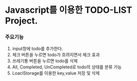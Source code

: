 # Javascript를 이용한 TODO-LIST Project.

### 주요기능
1. input창에 todo를 추가한다.
2. 체크 버튼을 누르면 todo가 흐려지면서 체크 효과
3. 쓰레기통 버튼을 누르면 todo를 삭제
4. All, Completed, UnCompleted로 todo의 상태를 분류 가능
5. LoaclStorage를 이용한 key,value 저장 및 삭제

